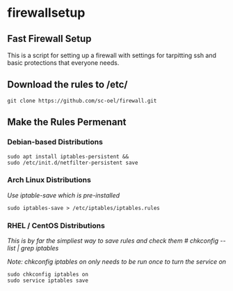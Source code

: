 # firewallsetup
## Fast Firewall Setup

This is a script for setting up a firewall with settings for tarpitting ssh and basic protections that everyone needs.

## Download the rules to /etc/
```
git clone https://github.com/sc-oel/firewall.git
````
## Make the Rules Permenant
### Debian-based Distributions
```
sudo apt install iptables-persistent &&
sudo /etc/init.d/netfilter-persistent save
```
### Arch Linux Distributions
*Use iptable-save which is pre-installed*
```
sudo iptables-save > /etc/iptables/iptables.rules
```
### RHEL / CentOS Distributions
*This is by far the simpliest way to save rules and check them # chkconfig --list | grep iptables*

*Note: chkconfig iptables on only needs to be run once to turn the service on*
```
sudo chkconfig iptables on
sudo service iptables save
```
